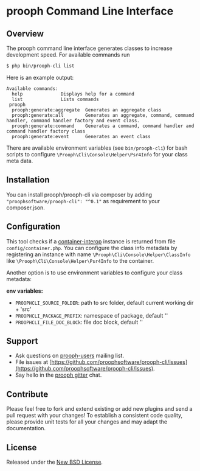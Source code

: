 # prooph Command Line Interface

## Overview
The prooph command line interface generates classes to increase development speed. For available commands run

```bash
$ php bin/prooph-cli list
```

Here is an example output:
```shell
Available commands:
  help              Displays help for a command
  list              Lists commands
 prooph
  prooph:generate:aggregate  Generates an aggregate class
  prooph:generate:all        Generates an aggregate, command, command handler, command handler factory and event class.
  prooph:generate:command    Generates a command, command handler and command handler factory class
  prooph:generate:event      Generates an event class
```

There are available environment variables (see `bin/prooph-cli`) for bash scripts to configure
`\Prooph\Cli\Console\Helper\Psr4Info` for your class meta data.

## Installation

You can install prooph/prooph-cli via composer by adding `"proophsoftware/prooph-cli": "^0.1"` as requirement to your composer.json.

## Configuration
This tool checks if a [container-interop](https://github.com/container-interop/container-interop) instance is returned
from file `config/container.php`. You can configure the class info metadata by registering an instance with name
`\Prooph\Cli\Console\Helper\ClassInfo` like `\Prooph\Cli\Console\Helper\Psr4Info` to the container.

Another option is to use environment variables to configure your class metadata:

**env variables:**

* `PROOPHCLI_SOURCE_FOLDER`: path to src folder, default current working dir + 'src'
* `PROOPHCLI_PACKAGE_PREFIX`: namespace of package, default ''
* `PROOPHCLI_FILE_DOC_BLOCk`: file doc block, default ''

## Support

- Ask questions on [prooph-users](https://groups.google.com/forum/?hl=de#!forum/prooph) mailing list.
- File issues at [https://github.com/proophsoftware/prooph-cli/issues](https://github.com/proophsoftware/prooph-cli/issues).
- Say hello in the [prooph gitter](https://gitter.im/prooph/improoph) chat.

## Contribute

Please feel free to fork and extend existing or add new plugins and send a pull request with your changes!
To establish a consistent code quality, please provide unit tests for all your changes and may adapt the documentation.

## License

Released under the [New BSD License](LICENSE).
